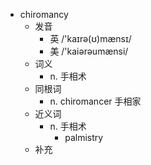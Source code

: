 - chiromancy
  - 发音
    - 英 /'kaɪrə(ʊ)mænsɪ/
    - 美 /'kaiərəumænsi/
  - 词义
    - n. 手相术
  - 同根词
    - n. chiromancer 手相家
  - 近义词
    - n. 手相术
      - palmistry
  - 补充